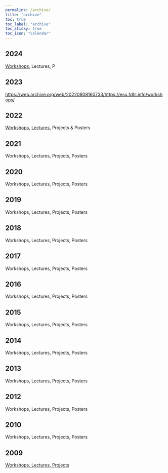 ```yaml
---
permalink: /archive/
title: "archive"
toc: true
toc_label: "archive"
toc_sticky: true
toc_icon: "calendar"
---
```


## 2024
[Workshops](https://web.archive.org/web/20241013033951/https://esu-ct.conference.ubbcluj.ro/programme/#workshops*), Lectures, P

## 2023
https://web.archive.org/web/20220808160733/https://esu.fdhl.info/workshops/

## 2022
[Workshops](https://web.archive.org/web/20220808160733/https://esu.fdhl.info/workshops/), [Lectures](https://web.archive.org/web/20250207110927/https://esu.fdhl.info/lectures-2/), Projects & Posters

## 2021
Workshops, Lectures, Projects, Posters

## 2020
Workshops, Lectures, Projects, Posters

## 2019
Workshops, Lectures, Projects, Posters

## 2018
Workshops, Lectures, Projects, Posters

## 2017
Workshops, Lectures, Projects, Posters

## 2016
Workshops, Lectures, Projects, Posters

## 2015
Workshops, Lectures, Projects, Posters

## 2014
Workshops, Lectures, Projects, Posters

## 2013
Workshops, Lectures, Projects, Posters

## 2012
Workshops, Lectures, Projects, Posters

## 2010
Workshops, Lectures, Projects, Posters

## 2009
[Workshops, Lectures, Projects](https://web.archive.org/web/20250214141158/https://esu.fdhl.info/2009-2/)